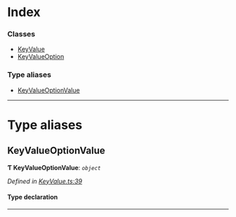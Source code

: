 

# Index

### Classes

* [KeyValue](../classes/_keyvalue_.keyvalue.md)
* [KeyValueOption](../classes/_keyvalue_.keyvalueoption.md)

### Type aliases

* [KeyValueOptionValue](_keyvalue_.md#keyvalueoptionvalue)

---

# Type aliases

<a id="keyvalueoptionvalue"></a>

##  KeyValueOptionValue

**Ƭ KeyValueOptionValue**: *`object`*

*Defined in [KeyValue.ts:39](https://github.com/polkadot-js/api/blob/6056fbc/packages/types/src/KeyValue.ts#L39)*

#### Type declaration

___

